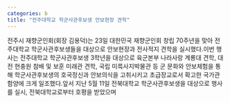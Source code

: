 ```yaml
---
categories: b
title: "전주대학교 학군사관후보생 안보현장 견학"
---
```

전주시 재향군인회(회장 김용덕)는 23일 대한민국 재향군인회 창립 70주년을 맞아 전주대학교 학군사관후보생들을 대상으로 안보현장과 전사적지 견학을 실시했다.이번 행사는 전주대학교 학군사관후보생 3학년을 대상으로 육군본부 나라사랑 계룡대 견학, 대전 현충원 참배 및 보훈 미래관 견학, 국립 미륵사지박물관 등 군 문화와 안보체험을 통해 학군사관후보생의 호국정신과 안보의식을 고취시키고 초급장교로서 확고한 국가관 함양에 크게 일조했다.앞서 지난 5월 11일 전북대학교 학군사관후보생을 대상으로 행사를 실시, 전북대학교로부터 호평을 받았으며